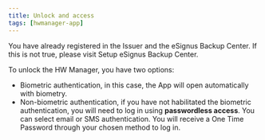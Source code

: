 ```yaml
---
title: Unlock and access
tags: [hwmanager-app]
---
```


You have already registered in the Issuer and the eSignus Backup Center. If this is not true, please visit Setup eSignus Backup Center.

To unlock the HW Manager, you have two options:

- Biometric authentication, in this case, the App will open automatically with biometry.
- Non-biometric authentication, if you have not habilitated the biometric authentication, you will need to log in using **passwordless access**. You can select email or SMS authentication. You will receive a One Time Password through your chosen method to log in.
